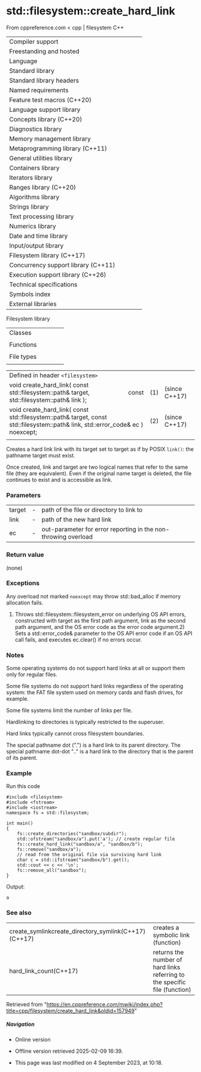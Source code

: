 # std::filesystem::create_hard_link

From cppreference.com
< cpp‎ | filesystem
C++

|  |  |  |  |  |
| --- | --- | --- | --- | --- |
| Compiler support | | | | |
| Freestanding and hosted | | | | |
| Language | | | | |
| Standard library | | | | |
| Standard library headers | | | | |
| Named requirements | | | | |
| Feature test macros (C++20) | | | | |
| Language support library | | | | |
| Concepts library (C++20) | | | | |
| Diagnostics library | | | | |
| Memory management library | | | | |
| Metaprogramming library (C++11) | | | | |
| General utilities library | | | | |
| Containers library | | | | |
| Iterators library | | | | |
| Ranges library (C++20) | | | | |
| Algorithms library | | | | |
| Strings library | | | | |
| Text processing library | | | | |
| Numerics library | | | | |
| Date and time library | | | | |
| Input/output library | | | | |
| Filesystem library (C++17) | | | | |
| Concurrency support library (C++11) | | | | |
| Execution support library (C++26) | | | | |
| Technical specifications | | | | |
| Symbols index | | | | |
| External libraries | | | | |

Filesystem library

|  |  |  |  |  |
| --- | --- | --- | --- | --- |
| Classes | | | | |
| |  |  |  |  |  | | --- | --- | --- | --- | --- | | filesystem::path | | | | | | filesystem::filesystem_error | | | | | | filesystem::directory_entry | | | | | | filesystem::directory_iterator | | | | | | filesystem::recursive_directory_iterator | | | | | | filesystem::file_status | | | | | | filesystem::space_info | | | | | | |  |  |  |  |  | | --- | --- | --- | --- | --- | | filesystem::file_type | | | | | | filesystem::file_time_type | | | | | | filesystem::perms | | | | | | filesystem::perm_options | | | | | | filesystem::copy_options | | | | | | filesystem::directory_options | | | | | |
| Functions | | | | |
| |  |  |  |  |  | | --- | --- | --- | --- | --- | | filesystem::absolute | | | | | | filesystem::canonicalfilesystem::weakly_canonical | | | | | | filesystem::relativefilesystem::proximate | | | | | | filesystem::copy | | | | | | filesystem::copy_file | | | | | | filesystem::copy_symlink | | | | | | filesystem::create_directory filesystem::create_directories | | | | | | ****filesystem::create_hard_link**** | | | | | | filesystem::create_symlink filesystem::create_directory_symlink | | | | | | filesystem::current_path | | | | | | filesystem::temp_directory_path | | | | | | |  |  |  |  |  | | --- | --- | --- | --- | --- | | filesystem::exists | | | | | | filesystem::equivalent | | | | | | filesystem::file_size | | | | | | filesystem::hard_link_count | | | | | | filesystem::last_write_time | | | | | | filesystem::permissions | | | | | | filesystem::read_symlink | | | | | | filesystem::remove filesystem::remove_all | | | | | | filesystem::rename | | | | | | filesystem::resize_file | | | | | | filesystem::space | | | | | | filesystem::status filesystem::symlink_status | | | | | |
| File types | | | | |
| |  |  |  |  |  | | --- | --- | --- | --- | --- | | filesystem::is_block_file | | | | | | filesystem::is_character_file | | | | | | filesystem::is_directory | | | | | | filesystem::is_empty | | | | | | filesystem::status_known | | | | | | |  |  |  |  |  | | --- | --- | --- | --- | --- | | filesystem::is_fifo | | | | | | filesystem::is_other | | | | | | filesystem::is_regular_file | | | | | | filesystem::is_socket | | | | | | filesystem::is_symlink | | | | | |

|  |  |  |
| --- | --- | --- |
| Defined in header `<filesystem>` |  |  |
| void create_hard_link( const std::filesystem::path& target,                         const std::filesystem::path& link ); | (1) | (since C++17) |
| void create_hard_link( const std::filesystem::path& target,  const std::filesystem::path& link, std::error_code& ec ) noexcept; | (2) | (since C++17) |
|  |  |  |

Creates a hard link link with its target set to target as if by POSIX `link()`: the pathname target must exist.

Once created, link and target are two logical names that refer to the same file (they are equivalent). Even if the original name target is deleted, the file continues to exist and is accessible as link.

### Parameters

|  |  |  |
| --- | --- | --- |
| target | - | path of the file or directory to link to |
| link | - | path of the new hard link |
| ec | - | out-parameter for error reporting in the non-throwing overload |

### Return value

(none)

### Exceptions

Any overload not marked `noexcept` may throw std::bad_alloc if memory allocation fails.

1) Throws std::filesystem::filesystem_error on underlying OS API errors, constructed with target as the first path argument, link as the second path argument, and the OS error code as the error code argument.2) Sets a std::error_code& parameter to the OS API error code if an OS API call fails, and executes ec.clear() if no errors occur.

### Notes

Some operating systems do not support hard links at all or support them only for regular files.

Some file systems do not support hard links regardless of the operating system: the FAT file system used on memory cards and flash drives, for example.

Some file systems limit the number of links per file.

Hardlinking to directories is typically restricted to the superuser.

Hard links typically cannot cross filesystem boundaries.

The special pathname dot (".") is a hard link to its parent directory. The special pathname dot-dot ".." is a hard link to the directory that is the parent of its parent.

### Example

Run this code

```
#include <filesystem>
#include <fstream>
#include <iostream>
namespace fs = std::filesystem;
 
int main()
{
    fs::create_directories("sandbox/subdir");
    std::ofstream("sandbox/a").put('a'); // create regular file
    fs::create_hard_link("sandbox/a", "sandbox/b");
    fs::remove("sandbox/a");
    // read from the original file via surviving hard link
    char c = std::ifstream("sandbox/b").get();
    std::cout << c << '\n';
    fs::remove_all("sandbox");
}

```

Output:

```
a

```

### See also

|  |  |
| --- | --- |
| create_symlinkcreate_directory_symlink(C++17)(C++17) | creates a symbolic link   (function) |
| hard_link_count(C++17) | returns the number of hard links referring to the specific file   (function) |

Retrieved from "<https://en.cppreference.com/mwiki/index.php?title=cpp/filesystem/create_hard_link&oldid=157949>"

##### Navigation

- Online version
- Offline version retrieved 2025-02-09 16:39.

- This page was last modified on 4 September 2023, at 10:18.